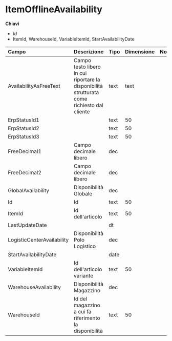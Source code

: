 # ItemOfflineAvailability

  
 **Chiavi**

* _Id_
* ItemId, WarehouseId, VariableItemId, StartAvailabilityDate

| Campo | Descrizione | Tipo | Dimensione | Note |
| :--- | :--- | :--- | :--- | :--- |
| AvailabilityAsFreeText | Campo testo libero in cui riportare la disponibilità strutturata come richiesto dal cliente | text | text |  |
| ErpStatusId1 |  | text | 50 |  |
| ErpStatusId2 |  | text | 50 |  |
| ErpStatusId3 |  | text | 50 |  |
| FreeDecimal1 | Campo decimale libero | dec |  |  |
| FreeDecimal2 | Campo decimale libero | dec |  |  |
| GlobalAvailability | Disponibilità Globale | dec |  |  |
| Id | Id | text | 50 |  |
| ItemId | Id dell'articolo | text | 50 |  |
| LastUpdateDate |  | dt |  |  |
| LogisticCenterAvailability | Disponibilità Polo Logistico | dec |  |  |
| StartAvailabilityDate |  | date |  |  |
| VariableItemId | Id dell'articolo variante | text | 50 |  |
| WarehouseAvailability | Disponibilità Magazzino | dec |  |  |
| WarehouseId | Id del magazzino a cui fa riferimento la disponibilità | text | 50 |  |

